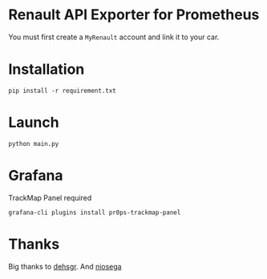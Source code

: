 # Renault API Exporter for Prometheus
You must first create a `MyRenault` account and link it to your car.

# Installation
```
pip install -r requirement.txt
```

# Launch
```
python main.py
```

# Grafana

TrackMap Panel required
```
grafana-cli plugins install pr0ps-trackmap-panel
```


# Thanks
Big thanks to [dehsgr](https://gist.github.com/dehsgr/32c4d3dd5f8125be3a4c66d04e41d9b8).
And [niosega](https://github.com/niosega/zozo)
